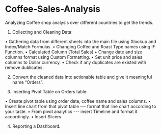 # Coffee-Sales-Analysis
Analyzing Coffee shop analysis over different countries to get the trends.
1.	Collecting and Cleaning Data:

• Gathering data from different sheets into the main file using Xlookup and Index/Match Formulas.
•	Changing Coffee and Roast Type names using IF Function.
•	Calculated Column (Total Sales)
•	Change date and size columns format using Custom Formatting.
•	Set unit price and sales columns to Dollar currency.
•	Check if any duplicates are existed with remove dublicates.

2.	Convert the cleaned data into actionable table and give it meaningful name “Orders”.

3.	Inserting Pivot Table on Orders table.

•	Create pivot table using order date, coffee name and sales columns.
•	Insert line chart from that pivot table --- format that line chart according to your taste.
•	From pivot analytics --- insert Timeline and format it accordingly.
•	Insert Slicers

4.	Reporting a Dashboard.
